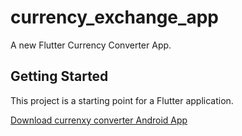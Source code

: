 # currency_exchange_app

A new Flutter Currency Converter App.

## Getting Started

This project is a starting point for a Flutter application.


[Download currenxy converter Android App](https://github.com/Navarasan08/currency-converter/blob/main/app-armeabi-v7a-release.apk)
